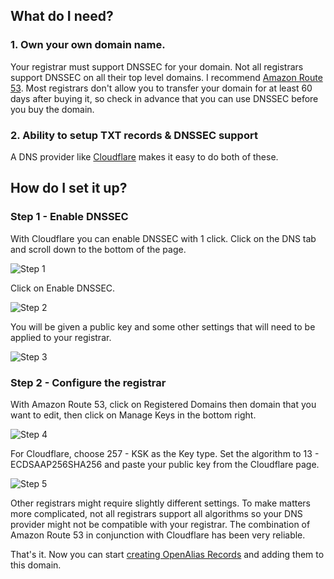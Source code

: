 <!-- TITLE: Setup an OpenAlias Domain -->
<!-- SUBTITLE: How to prepare your domain to host OpenAlias records -->

## What do I need?

### 1. Own your own domain name. 

Your registrar must support DNSSEC for your domain.  Not all registrars support DNSSEC on all their top level domains.  I recommend <a href="https://aws.amazon.com/route53/">Amazon Route 53</a>. Most registrars don't allow you to transfer your domain for at least 60 days after buying it, so check in advance that you can use DNSSEC before you buy the domain.

### 2. Ability to setup TXT records & DNSSEC support

A DNS provider like <a href="https://www.cloudflare.com/">Cloudflare</a> makes it easy to do both of these. 


## How do I set it up?


### Step 1 - Enable DNSSEC

With Cloudflare you can enable DNSSEC with 1 click. Click on the DNS tab and scroll down to the bottom of the page. 

![Step 1](/uploads/tutorials/step-1.png "Step 1")

Click on Enable DNSSEC.

![Step 2](/uploads/tutorials/step-2.png "Step 2")

You will be given a public key and some other settings that will need to be applied to your registrar.

![Step 3](/uploads/tutorials/step-3.png "Step 3")

### Step 2 - Configure the registrar
 
With Amazon Route 53, click on Registered Domains then domain that you want to edit, then click on Manage Keys in the bottom right.

![Step 4](/uploads/tutorials/step-4.png "Step 4")

For Cloudflare, choose 257 - KSK as the Key type. Set the algorithm to 13 - ECDSAAP256SHA256 and paste your public key from the Cloudflare page. 

![Step 5](/uploads/tutorials/step-5.png "Step 5")

Other registrars might require slightly different settings.  To make matters more complicated, not all registrars support all algorithms so your DNS provider might not be compatible with your registrar.  The combination of Amazon Route 53 in conjunction with Cloudflare has been very reliable.

That's it.  Now you can start [creating OpenAlias Records](/tutorials/openalias-create-record) and adding them to this domain.